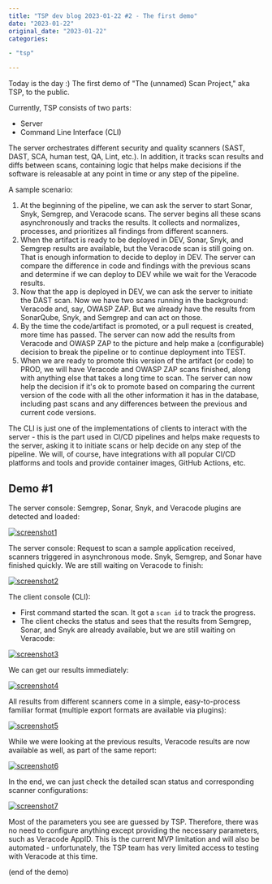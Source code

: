 ```yaml
---
title: "TSP dev blog 2023-01-22 #2 - The first demo"
date: "2023-01-22"
original_date: "2023-01-22"
categories:

- "tsp"

---
```


Today is the day :) The first demo of "The (unnamed) Scan Project," aka TSP, to the public.

Currently, TSP consists of two parts:

* Server
* Command Line Interface (CLI)

The server orchestrates different security and quality scanners (SAST, DAST, SCA, human test, QA, Lint, etc.). In
addition, it tracks scan results and diffs between scans, containing logic that helps make decisions if the software is
releasable at any point in time or any step of the pipeline.

A sample scenario:

1. At the beginning of the pipeline, we can ask the server to start Sonar, Snyk, Semgrep, and Veracode scans. The server
   begins all these scans asynchronously and tracks the results. It collects and normalizes, processes, and prioritizes
   all
   findings from different scanners.
2. When the artifact is ready to be deployed in DEV, Sonar, Snyk, and Semgrep results are available, but the Veracode
   scan
   is still going on. That is enough information to decide to deploy in DEV. The server can compare the difference in
   code
   and findings with the previous scans and determine if we can deploy to DEV while we wait for the Veracode results.
3. Now that the app is deployed in DEV, we can ask the server to initiate the DAST scan. Now we have two scans running
   in
   the background: Veracode and, say, OWASP ZAP. But we already have the results from SonarQube, Snyk, and Semgrep and
   can
   act on those.
4. By the time the code/artifact is promoted, or a pull request is created, more time has passed. The server can now add
   the results from Veracode and OWASP ZAP to the picture and help make a (configurable) decision to break the pipeline
   or
   to continue deployment into TEST.
5. When we are ready to promote this version of the artifact (or code) to PROD, we will have Veracode and OWASP ZAP
   scans
   finished, along with anything else that takes a long time to scan. The server can now help the decision if it's ok to
   promote based on comparing the current version of the code with all the other information it has in the database,
   including past scans and any differences between the previous and current code versions.

The CLI is just one of the implementations of clients to interact with the server - this is the part used in CI/CD
pipelines and helps make requests to the server, asking it to initiate scans or help decide on any step of the pipeline.
We will, of course, have integrations with all popular CI/CD platforms and tools and provide container images, GitHub
Actions, etc.

## Demo #1

The server console: Semgrep, Sonar, Snyk, and Veracode plugins are detected and loaded:

[![screenshot1](images/tsp06.png)](images/tsp06.png)

The server console: Request to scan a sample application received, scanners triggered in asynchronous mode. Snyk,
Semgrep, and Sonar have finished quickly. We are still waiting on Veracode to finish:

[![screenshot2](images/tsp07.png)](images/tsp07.png)

The client console (CLI):

* First command started the scan. It got a `scan id` to track the progress.
* The client checks the status and sees that the results from Semgrep, Sonar, and Snyk are already available, but we are
  still waiting on Veracode:

[![screenshot3](images/tsp08.png)](images/tsp08.png)

We can get our results immediately:

[![screenshot4](images/tsp09.png)](images/tsp09.png)

All results from different scanners come in a simple, easy-to-process familiar format (multiple export formats are
available via plugins):

[![screenshot5](images/tsp10.png)](images/tsp10.png)

While we were looking at the previous results, Veracode results are now available as well, as part of the same report:

[![screenshot6](images/tsp11.png)](images/tsp11.png)

In the end, we can just check the detailed scan status and corresponding scanner configurations:

[![screenshot7](images/tsp12.png)](images/tsp12.png)

Most of the parameters you see are guessed by TSP. Therefore, there was no need to configure anything except providing
the necessary parameters, such as Veracode AppID. This is the current MVP limitation and will also be automated -
unfortunately, the TSP team has very limited access to testing with Veracode at this time.

(end of the demo)
